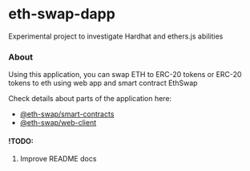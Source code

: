 # eth-swap-dapp

Experimental project to investigate Hardhat and ethers.js abilities

### About

Using this application, you can swap ETH to ERC-20 tokens or ERC-20
tokens to eth using web app and smart contract EthSwap

Check details about parts of the application here:

- [@eth-swap/smart-contracts](./smart-contracts/README.md)
- [@eth-swap/web-client](./web-client/README.MD)

#### !TODO:

1. Improve README docs
